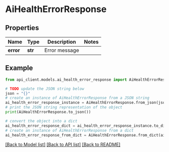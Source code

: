# AiHealthErrorResponse


## Properties

Name | Type | Description | Notes
------------ | ------------- | ------------- | -------------
**error** | **str** | Error message | 

## Example

```python
from api_client.models.ai_health_error_response import AiHealthErrorResponse

# TODO update the JSON string below
json = "{}"
# create an instance of AiHealthErrorResponse from a JSON string
ai_health_error_response_instance = AiHealthErrorResponse.from_json(json)
# print the JSON string representation of the object
print(AiHealthErrorResponse.to_json())

# convert the object into a dict
ai_health_error_response_dict = ai_health_error_response_instance.to_dict()
# create an instance of AiHealthErrorResponse from a dict
ai_health_error_response_from_dict = AiHealthErrorResponse.from_dict(ai_health_error_response_dict)
```
[[Back to Model list]](../README.md#documentation-for-models) [[Back to API list]](../README.md#documentation-for-api-endpoints) [[Back to README]](../README.md)


